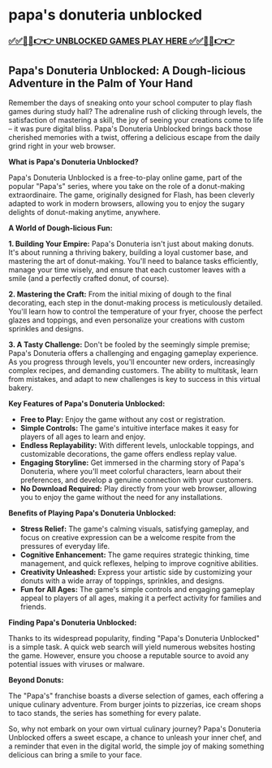 # papa's donuteria unblocked

### [✅✅🔴🔴👉👉 UNBLOCKED GAMES PLAY HERE ✅✅🔴🔴👉👉](https://topstoryindia.com)

##  Papa's Donuteria Unblocked: A Dough-licious Adventure in the Palm of Your Hand

Remember the days of sneaking onto your school computer to play flash games during study hall?  The adrenaline rush of clicking through levels, the satisfaction of mastering a skill, the joy of seeing your creations come to life – it was pure digital bliss.  Papa's Donuteria Unblocked brings back those cherished memories with a twist, offering a delicious escape from the daily grind right in your web browser.

**What is Papa's Donuteria Unblocked?**

Papa's Donuteria Unblocked is a free-to-play online game, part of the popular "Papa's" series, where you take on the role of a donut-making extraordinaire.  The game, originally designed for Flash, has been cleverly adapted to work in modern browsers, allowing you to enjoy the sugary delights of donut-making anytime, anywhere.

**A World of Dough-licious Fun:**

**1. Building Your Empire:**  Papa's Donuteria isn't just about making donuts. It's about running a thriving bakery, building a loyal customer base, and mastering the art of donut-making. You'll need to balance tasks efficiently, manage your time wisely, and ensure that each customer leaves with a smile (and a perfectly crafted donut, of course).

**2. Mastering the Craft:**  From the initial mixing of dough to the final decorating, each step in the donut-making process is meticulously detailed. You'll learn how to control the temperature of your fryer, choose the perfect glazes and toppings, and even personalize your creations with custom sprinkles and designs. 

**3.  A Tasty Challenge:**  Don't be fooled by the seemingly simple premise; Papa's Donuteria offers a challenging and engaging gameplay experience.  As you progress through levels, you'll encounter new orders, increasingly complex recipes, and demanding customers. The ability to multitask, learn from mistakes, and adapt to new challenges is key to success in this virtual bakery.

**Key Features of Papa's Donuteria Unblocked:**

* **Free to Play:**  Enjoy the game without any cost or registration.
* **Simple Controls:** The game's intuitive interface makes it easy for players of all ages to learn and enjoy.
* **Endless Replayability:**  With different levels, unlockable toppings, and customizable decorations, the game offers endless replay value.
* **Engaging Storyline:**  Get immersed in the charming story of Papa's Donuteria, where you'll meet colorful characters, learn about their preferences, and develop a genuine connection with your customers.
* **No Download Required:** Play directly from your web browser, allowing you to enjoy the game without the need for any installations.

**Benefits of Playing Papa's Donuteria Unblocked:**

* **Stress Relief:**  The game's calming visuals, satisfying gameplay, and focus on creative expression can be a welcome respite from the pressures of everyday life.
* **Cognitive Enhancement:**  The game requires strategic thinking, time management, and quick reflexes, helping to improve cognitive abilities.
* **Creativity Unleashed:**  Express your artistic side by customizing your donuts with a wide array of toppings, sprinkles, and designs.
* **Fun for All Ages:**  The game's simple controls and engaging gameplay appeal to players of all ages, making it a perfect activity for families and friends.

**Finding Papa's Donuteria Unblocked:**

Thanks to its widespread popularity, finding "Papa's Donuteria Unblocked" is a simple task. A quick web search will yield numerous websites hosting the game. However, ensure you choose a reputable source to avoid any potential issues with viruses or malware.

**Beyond Donuts:**

The "Papa's" franchise boasts a diverse selection of games, each offering a unique culinary adventure. From burger joints to pizzerias, ice cream shops to taco stands, the series has something for every palate.  

So, why not embark on your own virtual culinary journey?  Papa's Donuteria Unblocked offers a sweet escape, a chance to unleash your inner chef, and a reminder that even in the digital world, the simple joy of making something delicious can bring a smile to your face.